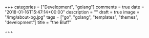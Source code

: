 +++
categories = ["Development", "golang"]
comments = true
date = "2018-01-16T15:47:14+00:00"
description = ""
draft = true
image = "/img/about-bg.jpg"
tags = ["go", "golang", "templates", "themes", "development"]
title = "the Bluff"

+++
